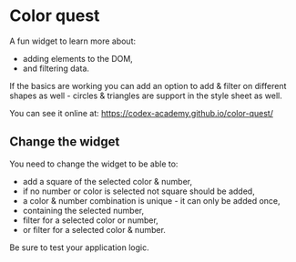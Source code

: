 # Color quest

A fun widget to learn more about:
* adding elements to the DOM,
* and filtering data.

If the basics are working you can add an option to add & filter on different shapes as well - circles & triangles are support in the style sheet as well.

You can see it online at: https://codex-academy.github.io/color-quest/

## Change the widget

You need to change the widget to be able to:

* add a square of the selected color & number,
* if no number or color is selected not square should be added,
* a color & number combination is unique - it can only be added once,
* containing the selected number,
* filter for a selected color or number,
* or filter for a selected color & number.

Be sure to test your application logic.

